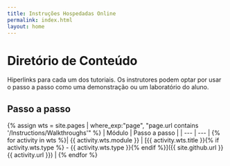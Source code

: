 ```yaml
---
title: Instruções Hospedadas Online
permalink: index.html
layout: home
---
```


# Diretório de Conteúdo

Hiperlinks para cada um dos tutoriais. Os instrutores podem optar por usar o passo a passo como uma demonstração ou um laboratório do aluno. 

## Passo a passo

{% assign wts = site.pages | where_exp:"page", "page.url contains '/Instructions/Walkthroughs'" %}
| Módulo | Passo a passo |
| --- | --- | 
{% for activity in wts %}| {{ activity.wts.module }} | [{{ activity.wts.title }}{% if activity.wts.type %} - {{ activity.wts.type }}{% endif %}]({{ site.github.url }}{{ activity.url }}) |
{% endfor %}


